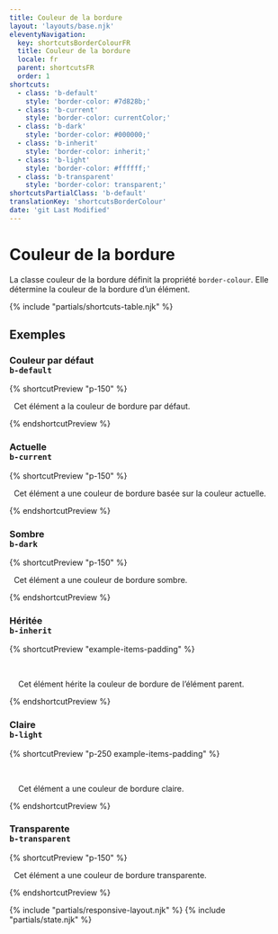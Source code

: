 ```yaml
---
title: Couleur de la bordure
layout: 'layouts/base.njk'
eleventyNavigation:
  key: shortcutsBorderColourFR
  title: Couleur de la bordure
  locale: fr
  parent: shortcutsFR
  order: 1
shortcuts:
  - class: 'b-default'
    style: 'border-color: #7d828b;'
  - class: 'b-current'
    style: 'border-color: currentColor;'
  - class: 'b-dark'
    style: 'border-color: #000000;'
  - class: 'b-inherit'
    style: 'border-color: inherit;'
  - class: 'b-light'
    style: 'border-color: #ffffff;'
  - class: 'b-transparent'
    style: 'border-color: transparent;'
shortcutsPartialClass: 'b-default'
translationKey: 'shortcutsBorderColour'
date: 'git Last Modified'
---
```


# Couleur de la bordure

La classe couleur de la bordure définit la propriété `border-colour`. Elle détermine la couleur de la bordure d’un élément.

{% include "partials/shortcuts-table.njk" %}

## Exemples

### Couleur par défaut<br/>`b-default`

{% shortcutPreview "p-150" %}

<p class="b-sm b-default">
  Cet élément a la couleur de bordure par défaut.
</p>
{% endshortcutPreview %}

### Actuelle<br/>`b-current`

{% shortcutPreview "p-150" %}

<p class="b-sm b-current" style="color: var(--gcds-color-blue-750)">
  Cet élément a une couleur de bordure basée sur la couleur actuelle.
</p>
{% endshortcutPreview %}

### Sombre<br/>`b-dark`

{% shortcutPreview "p-150" %}

<p class="b-sm b-dark">
  Cet élément a une couleur de bordure sombre.
</p>
{% endshortcutPreview %}

### Héritée<br/>`b-inherit`

{% shortcutPreview "example-items-padding" %}

<div style="border-color: var(--gcds-danger-border)">
  <p class="b-sm b-inherit">
    Cet élément hérite la couleur de bordure de l’élément parent.
  </p>
</div>
{% endshortcutPreview %}

### Claire<br/>`b-light`

{% shortcutPreview "p-250 example-items-padding" %}

<div class="bg-dark text-light">
  <p class="b-sm b-light">
    Cet élément a une couleur de bordure claire.
  </p>
</div>
{% endshortcutPreview %}

### Transparente<br/>`b-transparent`

{% shortcutPreview "p-150" %}

<p class="b-sm b-transparent">
  Cet élément a une couleur de bordure transparente.
</p>
{% endshortcutPreview %}

{% include "partials/responsive-layout.njk" %}
{% include "partials/state.njk" %}
